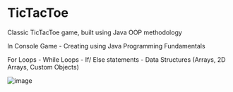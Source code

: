 # TicTacToe
Classic TicTacToe game, built using Java OOP methodology

In Console Game - Creating using Java Programming Fundamentals

For Loops - While Loops - If/ Else statements - Data Structures (Arrays, 2D Arrays, Custom Objects)

![image](https://user-images.githubusercontent.com/90943184/208978076-4d694edc-ffaa-4050-b154-34aef571d167.png)
